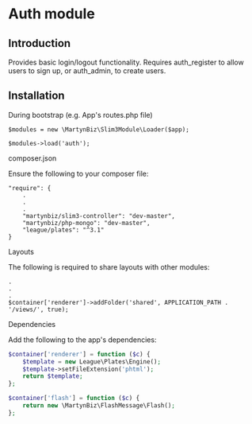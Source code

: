 # Auth module #

## Introduction ##

Provides basic login/logout functionality. Requires auth_register to allow users
to sign up, or auth_admin, to create users.

## Installation ##

During bootstrap (e.g. App's routes.php file)

```
$modules = new \MartynBiz\Slim3Module\Loader($app);

$modules->load('auth');
```

composer.json

Ensure the following to your composer file:

```
"require": {
    .
    .
    .
    "martynbiz/slim3-controller": "dev-master",
    "martynbiz/php-mongo": "dev-master",
    "league/plates": "^3.1"
}
```

Layouts

The following is required to share layouts with other modules:

```
.
.
.
$container['renderer']->addFolder('shared', APPLICATION_PATH . '/views/', true);
```

Dependencies

Add the following to the app's dependencies:

```php
$container['renderer'] = function ($c) {
    $template = new League\Plates\Engine();
    $template->setFileExtension('phtml');
    return $template;
};

$container['flash'] = function ($c) {
    return new \MartynBiz\FlashMessage\Flash();
};
```
